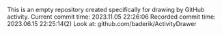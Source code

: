 This is an empty repository created specifically for drawing by GitHub activity.
Current commit time: 2023.11.05 22:26:06
Recorded commit time: 2023.06.15 22:25:14(2)
Look at: github.com/baderik/ActivityDrawer
